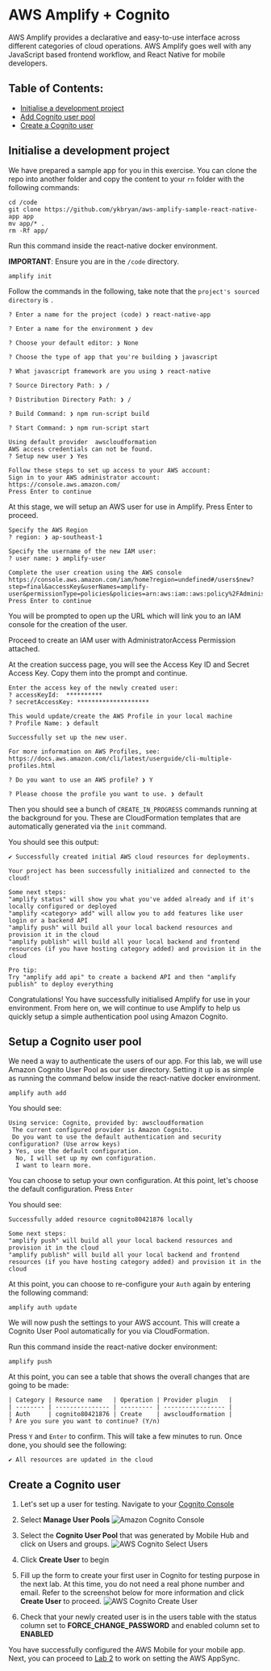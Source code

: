 # AWS Amplify + Cognito

AWS Amplify provides a declarative and easy-to-use interface across different categories of cloud operations. AWS Amplify goes well with any JavaScript based frontend workflow, and React Native for mobile developers.

## Table of Contents:
* [Initialise a development project](#initialise-a-development-project)
* [Add Cognito user pool](#add-cognito-user-pool)
* [Create a Cognito user](#create-a-cognito-user)

## Initialise a development project

We have prepared a sample app for you in this exercise. You can clone the repo into another folder and copy the content to your `rn` folder with the following commands:

```
cd /code
git clone https://github.com/ykbryan/aws-amplify-sample-react-native-app app
mv app/* .
rm -Rf app/
```

Run this command inside the react-native docker environment.

**IMPORTANT**: Ensure you are in the ```/code``` directory.
```
amplify init
```

Follow the commands in the following, take note that the `project's sourced directory` is ``.``
```
? Enter a name for the project (code) ❯ react-native-app
```
```
? Enter a name for the environment ❯ dev
```
```
? Choose your default editor: ❯ None
```

```
? Choose the type of app that you're building ❯ javascript
```
```
? What javascript framework are you using ❯ react-native
```
```
? Source Directory Path: ❯ /
```
```
? Distribution Directory Path: ❯ /
```
```
? Build Command: ❯ npm run-script build
```
```
? Start Command: ❯ npm run-script start
```
```
Using default provider  awscloudformation
AWS access credentials can not be found.
? Setup new user ❯ Yes

Follow these steps to set up access to your AWS account:
Sign in to your AWS administrator account:
https://console.aws.amazon.com/
Press Enter to continue
```
At this stage, we will setup an AWS user for use in Amplify. Press Enter to proceed.

```
Specify the AWS Region
? region: ❯ ap-southeast-1
```
```
Specify the username of the new IAM user:
? user name: ❯ amplify-user
```
```
Complete the user creation using the AWS console
https://console.aws.amazon.com/iam/home?region=undefined#/users$new?step=final&accessKey&userNames=amplify-user&permissionType=policies&policies=arn:aws:iam::aws:policy%2FAdministratorAccess
Press Enter to continue
```
You will be prompted to open up the URL which will link you to an IAM console for the creation of the user.

Proceed to create an IAM user with AdministratorAccess Permission attached.

At the creation success page, you will see the Access Key ID and Secret Access Key. Copy them into the prompt and continue.

```
Enter the access key of the newly created user:
? accessKeyId:  **********
? secretAccessKey: ********************
```
```
This would update/create the AWS Profile in your local machine
? Profile Name: ❯ default

Successfully set up the new user.

For more information on AWS Profiles, see:
https://docs.aws.amazon.com/cli/latest/userguide/cli-multiple-profiles.html
```
```
? Do you want to use an AWS profile? ❯ Y
```
```
? Please choose the profile you want to use. ❯ default
```

Then you should see a bunch of `CREATE_IN_PROGRESS` commands running at the background for you. These are CloudFormation templates that are automatically generated via the `init` command.

You should see this output:
```
✔ Successfully created initial AWS cloud resources for deployments.

Your project has been successfully initialized and connected to the cloud!

Some next steps:
"amplify status" will show you what you've added already and if it's locally configured or deployed
"amplify <category> add" will allow you to add features like user login or a backend API
"amplify push" will build all your local backend resources and provision it in the cloud
"amplify publish" will build all your local backend and frontend resources (if you have hosting category added) and provision it in the cloud

Pro tip:
Try "amplify add api" to create a backend API and then "amplify publish" to deploy everything
```
Congratulations! You have successfully initialised Amplify for use in your environment. From here on, we will continue to use Amplify to help us quickly setup a simple authentication pool using Amazon Cognito.

## Setup a Cognito user pool

We need a way to authenticate the users of our app. For this lab, we will use Amazon Cognito User Pool as our user directory. Setting it up is as simple as running the command below inside the react-native docker environment.
```
amplify auth add
```

You should see:

```
Using service: Cognito, provided by: awscloudformation
 The current configured provider is Amazon Cognito.
 Do you want to use the default authentication and security configuration? (Use arrow keys)
❯ Yes, use the default configuration.
  No, I will set up my own configuration.
  I want to learn more.
```

You can choose to setup your own configuration. At this point, let's choose the default configuration. Press `Enter`

You should see:

```
Successfully added resource cognito80421876 locally

Some next steps:
"amplify push" will build all your local backend resources and provision it in the cloud
"amplify publish" will build all your local backend and frontend resources (if you have hosting category added) and provision it in the cloud
```

At this point, you can choose to re-configure your `Auth` again by entering the following command:

```
amplify auth update
```

We will now push the settings to your AWS account. This will create a Cognito User Pool automatically for you via CloudFormation.

Run this command inside the react-native docker environment:
```
amplify push
```

At this point, you can see a table that shows the overall changes that are going to be made:
```
| Category | Resource name   | Operation | Provider plugin   |
| -------- | --------------- | --------- | ----------------- |
| Auth     | cognito80421876 | Create    | awscloudformation |
? Are you sure you want to continue? (Y/n)
```

Press `Y` and `Enter` to confirm. This will take a few minutes to run. Once done, you should see the following:

```
✔ All resources are updated in the cloud
```

## Create a Cognito user
1. Let's set up a user for testing. Navigate to your [Cognito Console](https://console.aws.amazon.com/cognito/home)

2. Select **Manage User Pools**
![Amazon Cognito Console](images/amazon-cognito.png)

3. Select the **Cognito User Pool** that was generated by Mobile Hub and click on Users and groups.
![AWS Cognito Select Users](images/aws-cognito-select-users-groups.png)

4. Click **Create User** to begin

5. Fill up the form to create your first user in Cognito for testing purpose in the next lab. At this time, you do not need a real phone number and email. Refer to the screenshot below for more information and click **Create User** to proceed.
![AWS Cognito Create User](images/aws-cognito-create-user.png)

6. Check that your newly created user is in the users table with the status column set to **FORCE_CHANGE_PASSWORD** and enabled column set to **ENABLED**

You have successfully configured the AWS Mobile for your mobile app. Next, you can proceed to [Lab 2](../appsync) to work on setting the AWS AppSync.
